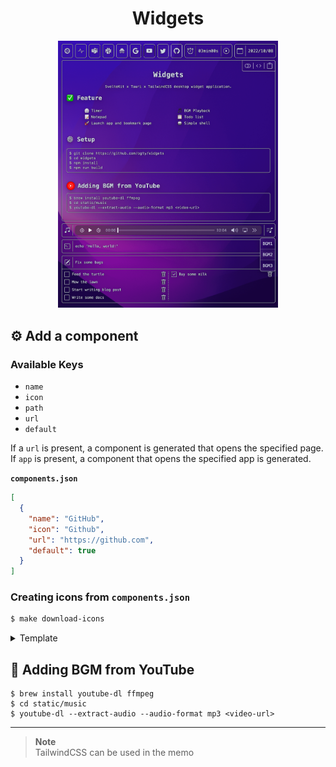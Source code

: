<h1 align="center">Widgets</h1>

<div align="center">
  <img src="./static/img.png" width="70%" />
</div>

## ⚙️ Add a component

### Available Keys

- `name`
- `icon`
- `path`
- `url`
- `default`

If a `url` is present, a component is generated that opens the specified page.<br />
If `app` is present, a component that opens the specified app is generated.

**`components.json`**

```json
[
  {
    "name": "GitHub",
    "icon": "Github",
    "url": "https://github.com",
    "default": true
  }
]
```

### Creating icons from `components.json`

```zsh
$ make download-icons
```

<details>
  <summary>Template</summary>

```json
{
  "name": "",
  "icon": "",
  "url": "",
  "path": "",
  "default": true
}
```

</details>

## 🎵 Adding BGM from YouTube

```
$ brew install youtube-dl ffmpeg
$ cd static/music
$ youtube-dl --extract-audio --audio-format mp3 <video-url>
```

---

> **Note**<br />
> TailwindCSS can be used in the memo
